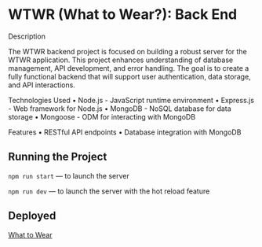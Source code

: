 # WTWR (What to Wear?): Back End

Description

The WTWR backend project is focused on building a robust server for the WTWR application. This project enhances understanding of database management, API development, and error handling. The goal is to create a fully functional backend that will support user authentication, data storage, and API interactions.

Technologies Used
• Node.js - JavaScript runtime environment
• Express.js - Web framework for Node.js
• MongoDB - NoSQL database for data storage
• Mongoose - ODM for interacting with MongoDB

Features
• RESTful API endpoints
• Database integration with MongoDB

## Running the Project

`npm run start` — to launch the server

`npm run dev` — to launch the server with the hot reload feature

## Deployed

[What to Wear](https://www.whattowear.ftp.sh)
